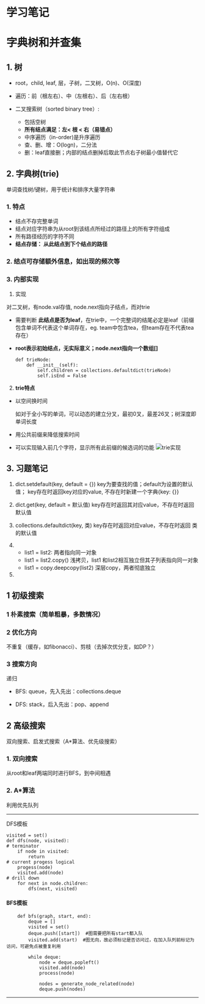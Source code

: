# **学习笔记**
# 字典树和并查集
## 1. 树
* root，child, leaf, 层，子树，二叉树，O(n)、O(深度)
* 遍历：前（根左右）、中（左根右）、后（左右根）

* 二叉搜索树（sorted binary tree）: 
   * 包括空树
   * **所有结点满足：左< 根 < 右（易错点）**
   - 中序遍历（in-order)是升序遍历
   - 查、删、增：O(logn)，二分法
   - 删：leaf直接删；内部的结点删掉后取此节点右子树最小值替代它

## 2. 字典树(trie)
单词查找树/键树，用于统计和排序大量字符串

### 1. 特点
* 结点不存完整单词
* 结点对应字符串为从root到该结点所经过的路径上的所有字符组成
* 所有路径经历的字符不同
* **结点存储： 从此结点到下个结点的路径**

### 2. 结点可存储额外信息，如出现的频次等

### 3. 内部实现
1. 实现

对二叉树，有node.val存值, node.next指向子结点，而对trie
* 需要判断 **此结点是否为leaf**，在trie中，一个完整词的结尾必定是leaf（前缀包含单词不代表这个单词存在，eg. team中包含tea，但team存在不代表tea存在）

* **root表示初始结点，无实际意义；node.next指向一个数组[]**

    ```
    def trieNode:
        def __init__(self):
            self.children = collections.defaultdict(trieNode)
            self.isEnd = False
    ```
2. **trie特点**

  * 以空间换时间

    如对于全小写的单词，可以动态的建立分叉，最初0叉，最差26叉；树深度即单词长度
  * 用公共前缀来降低搜索时间
* 可以实现输入前几个字符，显示所有此前缀的候选词的功能
![trie实现](C:\Users\姬清晨\source\repos\复习"trie实现.png")

## 3. 习题笔记
1. dict.setdefault(key, default = {})
    key为要查找的值；default为设置的默认值；
    key存在时返回key对应的value, 不存在时新建一个字典{key: {}}

2. dict.get(key, default = 默认值)
    key存在时返回其对应value，不存在时返回默认值

3. collections.defaultdict(key, 类)
    key存在时返回对应value，不存在时返回 类 的默认值

4. - list1 = list2: 两者指向同一对象
   - list1 = list2.copy() 浅拷贝，list1 和list2相互独立但其子列表指向同一对象
   - list1 = copy.deepcopy(list2) 深层copy，两者彻底独立
   
5. 







## 1 初级搜索
### 1 朴素搜索（简单粗暴，多数情况）
### 2 优化方向
不重复（缓存，如fibonacci）、剪枝（去掉次优分支，如DP？） 
### 3 搜索方向
递归
+ BFS: queue，先入先出：collections.deque

- DFS: stack，后入先出：pop、append

## 2 高级搜索
双向搜索、启发式搜索（A*算法、优先级搜索）
### 1. 双向搜索
从root和leaf两端同时进行BFS，到中间相遇
### 2. A*算法
利用优先队列
***
DFS模板
```
visited = set()
def dfs(node, visited):
# terminator
    if node in visited:
        return
# current progess logical 
    progess(node)
    visited.add(node)
# drill down
    for next in node.children:
        dfs(next, visited)
```
#### BFS模板
```
    def bfs(graph, start, end):
        deque = []
        visited = set()  
        deque.push([start])  #图需要把所有start都入队
        visited.add(start)  #图无向，故必须标记是否访问过，在加入队列前标记为访问，可避免点被重复利用

        while deque:
            node = deque.popleft()
            visited.add(node)
            process(node)     

            nodes = generate_node_related(node)
            deque.push(nodes)
```
---




